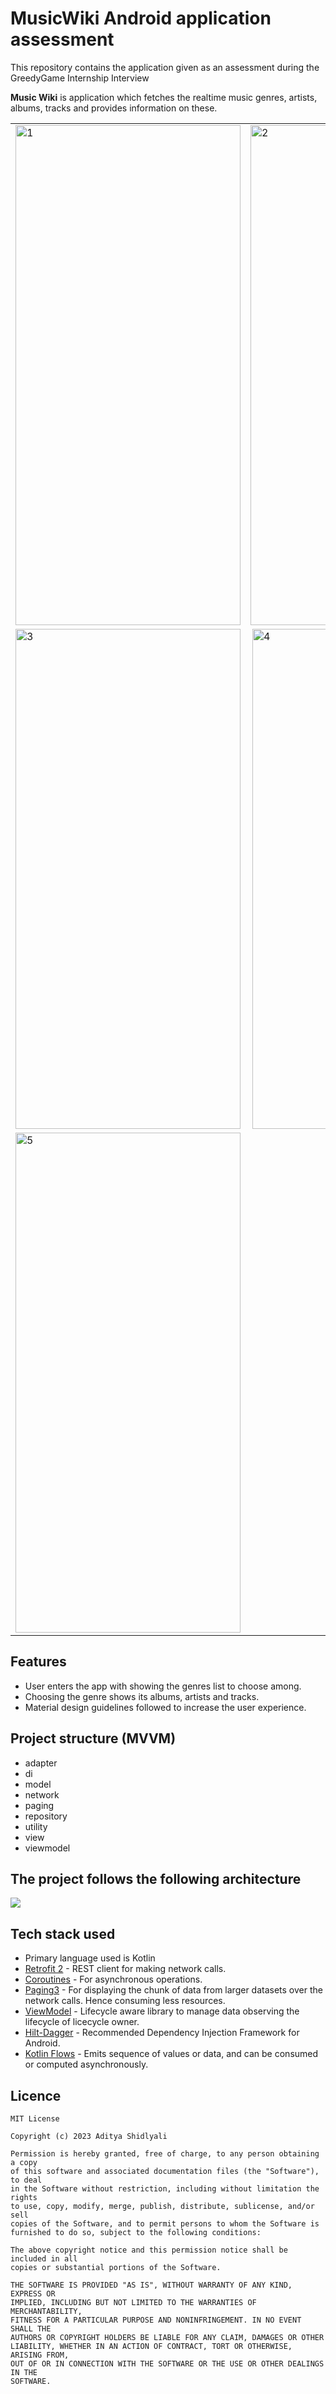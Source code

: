 # MusicWiki Android application assessment
This repository contains the application given as an assessment during the GreedyGame Internship Interview

**Music Wiki** is application which fetches the realtime music genres, artists, albums, tracks and provides information on these.

<table>
  <tr>
    <td> <img src="./Screenshots/1.png"  alt="1" width = 360px height = 800px ></td>
    <td><img src="./Screenshots/2.png" alt="2" width = 360px height = 800px></td>
   </tr> 
   <tr>
      <td><img src="./Screenshots/3.png" alt="3" width = 360px height = 800px></td>
      <td><img src="./Screenshots/4.png" align="right" alt="4" width = 360px height = 800px>
  </td>
  </tr>
  <tr>
      <td><img src="./Screenshots/5.png" alt="5" width = 360px height = 800px></td>
  </td>
  </tr>
</table>

## Features
* User enters the app with showing the genres list to choose among.
* Choosing the genre shows its albums, artists and tracks.
* Material design guidelines followed to increase the user experience.

## Project structure (MVVM)
* adapter
* di
* model
* network
* paging
* repository
* utility
* view
* viewmodel

## The project follows the following architecture
<img src="https://github.com/AdityaShidlyali/CurrencyConverterApp/blob/main/images/mvvm.png" />

## Tech stack used
- Primary language used is Kotlin
- [Retrofit 2](https://square.github.io/retrofit/) - REST client for making network calls.
- [Coroutines](https://developer.android.com/kotlin/coroutines) - For asynchronous operations.
- [Paging3](https://developer.android.com/topic/libraries/architecture/paging/v3-migration) - For displaying the chunk of data from larger datasets over the network calls. Hence consuming less resources.
- [ViewModel](https://developer.android.com/topic/libraries/architecture/viewmodel) - Lifecycle aware library to manage data observing the lifecycle of licecycle owner.
- [Hilt-Dagger](https://dagger.dev/hilt/) - Recommended Dependency Injection Framework for Android.
- [Kotlin Flows](https://developer.android.com/kotlin/flow) - Emits sequence of values or data, and can be consumed or computed asynchronously.

## Licence
```
MIT License

Copyright (c) 2023 Aditya Shidlyali

Permission is hereby granted, free of charge, to any person obtaining a copy
of this software and associated documentation files (the "Software"), to deal
in the Software without restriction, including without limitation the rights
to use, copy, modify, merge, publish, distribute, sublicense, and/or sell
copies of the Software, and to permit persons to whom the Software is
furnished to do so, subject to the following conditions:

The above copyright notice and this permission notice shall be included in all
copies or substantial portions of the Software.

THE SOFTWARE IS PROVIDED "AS IS", WITHOUT WARRANTY OF ANY KIND, EXPRESS OR
IMPLIED, INCLUDING BUT NOT LIMITED TO THE WARRANTIES OF MERCHANTABILITY,
FITNESS FOR A PARTICULAR PURPOSE AND NONINFRINGEMENT. IN NO EVENT SHALL THE
AUTHORS OR COPYRIGHT HOLDERS BE LIABLE FOR ANY CLAIM, DAMAGES OR OTHER
LIABILITY, WHETHER IN AN ACTION OF CONTRACT, TORT OR OTHERWISE, ARISING FROM,
OUT OF OR IN CONNECTION WITH THE SOFTWARE OR THE USE OR OTHER DEALINGS IN THE
SOFTWARE.
```
